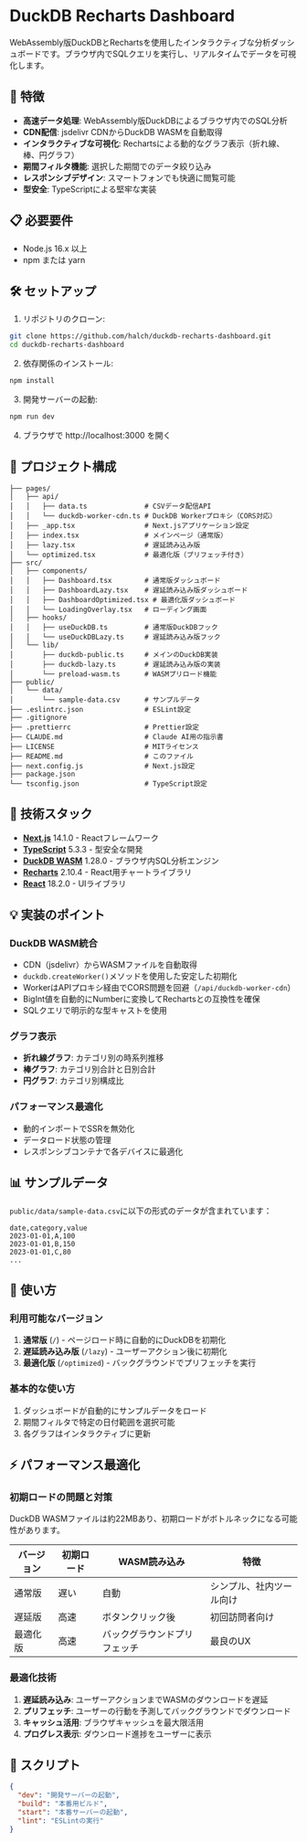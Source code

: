 # DuckDB Recharts Dashboard

WebAssembly版DuckDBとRechartsを使用したインタラクティブな分析ダッシュボードです。ブラウザ内でSQLクエリを実行し、リアルタイムでデータを可視化します。

## 🚀 特徴

- **高速データ処理**: WebAssembly版DuckDBによるブラウザ内でのSQL分析
- **CDN配信**: jsdelivr CDNからDuckDB WASMを自動取得
- **インタラクティブな可視化**: Rechartsによる動的なグラフ表示（折れ線、棒、円グラフ）
- **期間フィルタ機能**: 選択した期間でのデータ絞り込み
- **レスポンシブデザイン**: スマートフォンでも快適に閲覧可能
- **型安全**: TypeScriptによる堅牢な実装

## 📋 必要要件

- Node.js 16.x 以上
- npm または yarn

## 🛠️ セットアップ

1. リポジトリのクローン:
```bash
git clone https://github.com/halch/duckdb-recharts-dashboard.git
cd duckdb-recharts-dashboard
```

2. 依存関係のインストール:
```bash
npm install
```

3. 開発サーバーの起動:
```bash
npm run dev
```

4. ブラウザで http://localhost:3000 を開く

## 📁 プロジェクト構成

```
├── pages/
│   ├── api/
│   │   ├── data.ts              # CSVデータ配信API
│   │   └── duckdb-worker-cdn.ts # DuckDB Workerプロキシ（CORS対応）
│   ├── _app.tsx                 # Next.jsアプリケーション設定
│   ├── index.tsx                # メインページ（通常版）
│   ├── lazy.tsx                 # 遅延読み込み版
│   └── optimized.tsx            # 最適化版（プリフェッチ付き）
├── src/
│   ├── components/
│   │   ├── Dashboard.tsx        # 通常版ダッシュボード
│   │   ├── DashboardLazy.tsx    # 遅延読み込み版ダッシュボード
│   │   ├── DashboardOptimized.tsx # 最適化版ダッシュボード
│   │   └── LoadingOverlay.tsx   # ローディング画面
│   ├── hooks/
│   │   ├── useDuckDB.ts         # 通常版DuckDBフック
│   │   └── useDuckDBLazy.ts     # 遅延読み込み版フック
│   └── lib/
│       ├── duckdb-public.ts     # メインのDuckDB実装
│       ├── duckdb-lazy.ts       # 遅延読み込み版の実装
│       └── preload-wasm.ts      # WASMプリロード機能
├── public/
│   └── data/
│       └── sample-data.csv      # サンプルデータ
├── .eslintrc.json               # ESLint設定
├── .gitignore
├── .prettierrc                  # Prettier設定
├── CLAUDE.md                    # Claude AI用の指示書
├── LICENSE                      # MITライセンス
├── README.md                    # このファイル
├── next.config.js               # Next.js設定
├── package.json
└── tsconfig.json                # TypeScript設定
```

## 🔧 技術スタック

- **[Next.js](https://nextjs.org/)** 14.1.0 - Reactフレームワーク
- **[TypeScript](https://www.typescriptlang.org/)** 5.3.3 - 型安全な開発
- **[DuckDB WASM](https://duckdb.org/docs/api/wasm/overview)** 1.28.0 - ブラウザ内SQL分析エンジン
- **[Recharts](https://recharts.org/)** 2.10.4 - React用チャートライブラリ
- **[React](https://react.dev/)** 18.2.0 - UIライブラリ

## 💡 実装のポイント

### DuckDB WASM統合
- CDN（jsdelivr）からWASMファイルを自動取得
- `duckdb.createWorker()`メソッドを使用した安定した初期化
- WorkerはAPIプロキシ経由でCORS問題を回避（`/api/duckdb-worker-cdn`）
- BigInt値を自動的にNumberに変換してRechartsとの互換性を確保
- SQLクエリで明示的な型キャストを使用

### グラフ表示
- **折れ線グラフ**: カテゴリ別の時系列推移
- **棒グラフ**: カテゴリ別合計と日別合計
- **円グラフ**: カテゴリ別構成比

### パフォーマンス最適化
- 動的インポートでSSRを無効化
- データロード状態の管理
- レスポンシブコンテナで各デバイスに最適化

## 📊 サンプルデータ

`public/data/sample-data.csv`に以下の形式のデータが含まれています：

```csv
date,category,value
2023-01-01,A,100
2023-01-01,B,150
2023-01-01,C,80
...
```

## 🚀 使い方

### 利用可能なバージョン

1. **通常版** (`/`) - ページロード時に自動的にDuckDBを初期化
2. **遅延読み込み版** (`/lazy`) - ユーザーアクション後に初期化
3. **最適化版** (`/optimized`) - バックグラウンドでプリフェッチを実行

### 基本的な使い方

1. ダッシュボードが自動的にサンプルデータをロード
2. 期間フィルタで特定の日付範囲を選択可能
3. 各グラフはインタラクティブに更新

## ⚡ パフォーマンス最適化

### 初期ロードの問題と対策

DuckDB WASMファイルは約22MBあり、初期ロードがボトルネックになる可能性があります。

| バージョン | 初期ロード | WASM読み込み | 特徴 |
|-----------|-----------|------------|------|
| 通常版 | 遅い | 自動 | シンプル、社内ツール向け |
| 遅延版 | 高速 | ボタンクリック後 | 初回訪問者向け |
| 最適化版 | 高速 | バックグラウンドプリフェッチ | 最良のUX |

### 最適化技術

1. **遅延読み込み**: ユーザーアクションまでWASMのダウンロードを遅延
2. **プリフェッチ**: ユーザーの行動を予測してバックグラウンドでダウンロード
3. **キャッシュ活用**: ブラウザキャッシュを最大限活用
4. **プログレス表示**: ダウンロード進捗をユーザーに表示

## 📝 スクリプト

```json
{
  "dev": "開発サーバーの起動",
  "build": "本番用ビルド", 
  "start": "本番サーバーの起動",
  "lint": "ESLintの実行"
}
```